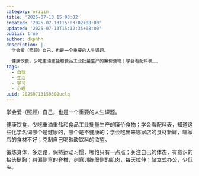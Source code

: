```yaml
---
category: origin
title: '2025-07-13 15:03:02'
created: '2025-07-13T15:03:02+08:00'
updated: '2025-07-13T15:12:35+08:00'
public: true
author: dkphhh
description: |-
  学会爱（照顾）自己，也是一个重要的人生课题。

  健康饮食，少吃重油重盐和食品工业批量生产的廉价食物；学会看配料表……
tags:
  - 自我
  - 生活
  - 学习
  - 心理
uuid: 20250713150302uclq
---
```


学会爱（照顾）自己，也是一个重要的人生课题。

健康饮食，少吃重油重盐和食品工业批量生产的廉价食物；学会看配料表，知道这些化学名词哪个是健康的，哪个是不健康的；学会吃出来哪家店的食材新鲜，哪家店的食材不好；克制自己喝碳酸饮料的欲望。

锻炼身体，多走路，保持运动习惯，哪怕只有一点点；关注自己的体态，有意识的抬头挺胸；纠偏侧弯的脊椎，刻意训练弱侧的肌肉，每天拉伸；站立式办公，少低头。

